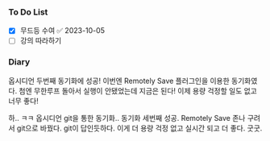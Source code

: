 ### To Do List
- [x] 무드등 수여 ✅ 2023-10-05
- [ ] 강의 따라하기
### Diary
옵시디언 두번째 동기화에 성공! 이번엔 Remotely Save 플러그인을 이용한 동기화였다. 첨엔 무한루프 돌아서 실행이 안됐었는데 지금은 된다!
이제 용량 걱정할 일도 없고 너무 좋다!

하.. ㅋㅋ 옵시디언 git을 통한 동기화.. 동기화 세번째 성공. Remotely Save 존나 구려서 git으로 바꿨다. git이 답인듯하다. 이게 더 용량 걱정 없고 실시간 되고 더 좋다. 굿굿.